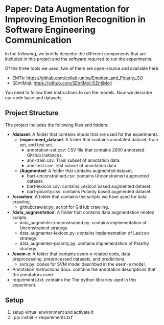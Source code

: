 # Paper: Data Augmentation for Improving Emotion Recognition in Software Engineering Communication
In the following, we briefly describe the different components that are included in this project and the software required to run the experiments.

Of the three tools we used, two of them are open-source and available here:
* EMTk: https://github.com/collab-uniba/Emotion_and_Polarity_SO
* SEntiMoji: https://github.com/SEntiMoji/SEntiMoji

You need to follow their instructions to run the models. Now we describe our code base and datasets:

## Project Structure
The project includes the following files and folders:

  - __/dataset__: A folder that contains inputs that are used for the experiments.
    - __/experiment_dataset__: A folder that contains annotated dataset, train set, and test set.
	    - annotation-set.csv: CSV file that contains 2000 annotated GitHub instances.
	    - ann-train.csv: Train subset of annotation data.
	    - ann-test.csv: Test subset of annotation data.
    - __/Augmented__: A folder that contains augmented dataset.
	    - bart-unconstrained.csv: contains Unconstrained augmented dataset.
	    - bart-lexicon.csv: contains Lexicon based augmented dataset.
	    - bart-polarity.csv: contains Polarity based augmented dataset.
  - __/crawlers__: A folder that contains the scripts we have used for data crawling.
     - githubcrawler.py: script for GitHub crawling.
 - __/data_augmentation__: A folder that contains data augmentation related scripts.
     - data_augmenter-unconstrained.py: contains implementation of Unconstrained strategy.
     - data_augmenter-lexicon.py: contains implementation of Lexicon strategy.
     - data_augmenter-polarity.py: contains implementation of Polarity strategy.
 - __/esem-e__: A folder that contains esem-e related code, data preprocessing, preprocessed datasets, and predictions.
     - svm.py: codes for SVM model described in the esem-e model.
 - Annotation Instructions.docx: contains the annotation descriptions that the annotators used.
 - requriments.txt: contains the The python libraries used in this experiment.

## Setup
1. setup virtual environment and activate it
2. `pip install -r requirements.txt'
